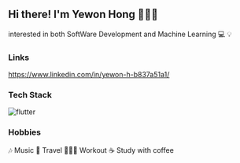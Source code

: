 ## Hi there! I'm Yewon Hong 👩🏻‍💻
interested in both SoftWare Development and Machine Learning 💻 💡

### Links

https://www.linkedin.com/in/yewon-h-b837a51a1/ 

### Tech Stack
![flutter](https://user-images.githubusercontent.com/88092102/197362763-7938d486-344b-4aac-844c-278694306ae5.svg)

### Hobbies
🎶 Music 🛫 Travel 🏃🏻‍♀️ Workout ☕️ Study with coffee
